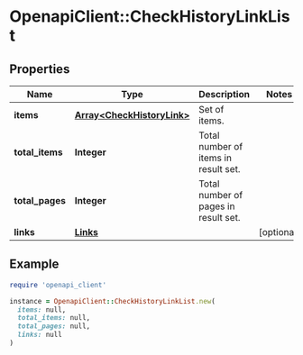 # OpenapiClient::CheckHistoryLinkList

## Properties

| Name | Type | Description | Notes |
| ---- | ---- | ----------- | ----- |
| **items** | [**Array&lt;CheckHistoryLink&gt;**](CheckHistoryLink.md) | Set of items. |  |
| **total_items** | **Integer** | Total number of items in result set. |  |
| **total_pages** | **Integer** | Total number of pages in result set. |  |
| **links** | [**Links**](Links.md) |  | [optional] |

## Example

```ruby
require 'openapi_client'

instance = OpenapiClient::CheckHistoryLinkList.new(
  items: null,
  total_items: null,
  total_pages: null,
  links: null
)
```

